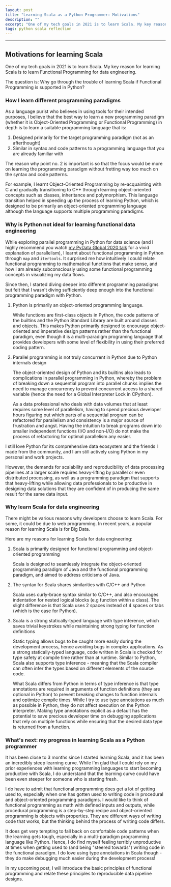```yaml
---
layout: post
title: "Learning Scala as a Python Programmer: Motivations"
description: ""
excerpt: "One of my tech goals in 2021 is to learn Scala. My key reason for learning Scala is to learn Functional Programming for data engineering. The question is: Why go through the trouble of learning Scala if Functional Programming is supported in Python?"
tags: python scala reflection
---
```

---

## Motivations for learning Scala

One of my tech goals in 2021 is to learn Scala. My key reason for learning Scala is to learn Functional Programming for data engineering.

The question is: Why go through the trouble of learning Scala if Functional Programming is supported in Python?

### How I learn different programming paradigms

As a language purist who believes in using tools for their intended purposes, I believe that the best way to learn a new programming paradigm (whether it is Object-Oriented Programming or Functional Programming) in depth is to learn a suitable programming language that is:

1. Designed primarily for the target programming paradigm (not as an afterthought)
2. Similar in syntax and code patterns to a programming language that you are already familiar with

The reason why point no. 2 is important is so that the focus would be more on learning the programming paradigm without fretting way too much on the syntax and code patterns.

For example, I learnt Object-Oriented Programming by re-acquainting with C and gradually transitioning to C++ through learning object-oriented concepts such as classes, inheritance and polymorphism. This language transition helped in speeding up the process of learning Python, which is designed to be primarily an object-oriented programming language although the language supports multiple programming paradigms.

### Why is Python not ideal for learning functional data engineering

While exploring parallel programming in Python for data science (and I highly recommend you watch [my PyData Global 2020 talk](https://youtu.be/E9sv2B3Bb20) for a vivid explanation of parallelism), I learnt about functional programming in Python through `map` and `itertools`. It surprised me how intuitively I could relate functional programming to mathematical functions that make sense, and how I am already subconsciously using some functional programming concepts in visualizing my data flows.

Since then, I started diving deeper into different programming paradigms but felt that I wasn't diving sufficiently deep enough into the functional programming paradigm with Python.

1. Python is primarily an object-oriented programming language.

    While functions are first-class objects in Python, the code patterns of the builtins and the Python Standard Library are built around classes and objects. This makes Python primarily designed to encourage object-oriented and imperative design patterns rather than the functional paradigm, even though it is a multi-paradigm programing language that provides developers with some level of flexibility in using their preferred coding pattern.

2. Parallel programming is not truly concurrent in Python due to Python internals design

    The object-oriented design of Python and its builtins also leads to complications in parallel programming in Python, whereby the problem of breaking down a sequential program into parallel chunks implies the need to manage concurrency to prevent concurrent access to a shared variable (hence the need for a Global Interpreter Lock in CPython).

    As a data professional who deals with data volumes that at least requires some level of parallelism, having to spend precious developer hours figuring out which parts of a sequential program can be refactored for parallelism and consistency is a major source of frustration and angst. Having the intuition to break programs down into smaller independent functions (I/O and non-I/O) do not make the process of refactoring for optimal parallelism any easier.

I still love Python for its comprehensive data ecosystem and the friends I made from the community, and I am still actively using Python in my personal and work projects.

However, the demands for scalability and reproducibility of data processing pipelines at a larger scale requires heavy-lifting by parallel or even distributed processing, as well as a programming paradigm that supports that heavy-lifting while allowing data professionals to be productive in designing data solutions that they are confident of in producing the same result for the same data input.

### Why learn Scala for data engineering

There might be various reasons why developers choose to learn Scala. For some, it could be due to web programming. In recent years, a popular reason for learning Scala is for Big Data.

Here are my reasons for learning Scala for data engineering:

1. Scala is primarily designed for functional programming and object-oriented programming

    Scala is designed to seamlessly integrate the object-oriented programming paradigm of Java and the functional programming paradigm, and aimed to address criticisms of Java.

2. The syntax for Scala shares similarities with C/C++ and Python

    Scala uses curly-brace syntax similar to C/C++, and also encourages indentation for nested logical blocks (e.g function within a class). The slight difference is that Scala uses 2 spaces instead of 4 spaces or tabs (which is the case for Python).

3. Scala is a strong statically-typed language with type inference, which saves trivial keystrokes while maintaining strong typing for function definitions

    Static typing allows bugs to be caught more easily during the development process, hence avoiding bugs in complex applications. As a strong statically-typed language, code written in Scala is checked for type safety at compile time rather than at runtime. Similar to Python, Scala also supports type inference - meaning that the Scala compiler can often infer the types based on different elements of the source code.
    
    What Scala differs from Python in terms of type inference is that type annotations are required in arguments of function definitions (they are optional in Python) to prevent breaking changes to function internals and optimize compile times. While I try to use type annotations as much as possible in Python, they do not affect execution on the Python interpreter. Making type annotations explicit as a default has the potential to save precious developer time on debugging applications that rely on multiple functions while ensuring that the desired data type is returned from a function.

### What's next: my progress in learning Scala as a Python programmer

It has been close to 3 months since I started learning Scala, and it has been an incredibly steep learning curve. While I'm glad that I could rely on my prior experiences with learning programming languages to start becoming productive with Scala, I do understand that the learning curve could have been even steeper for someone who is starting fresh.

I do have to admit that functional programming does get a lot of getting used to, especially when one has gotten used to writing code in procedural and object-oriented programming paradigms. I would like to think of functional programming as math with defined inputs and outputs, while procedural programming is a step-by-step recipe and object-oriented programming is objects with properties. They are different ways of writing code that works, but the thinking behind the process of writing code differs.

It does get very tempting to fall back on comfortable code patterns when the learning gets tough, especially in a multi-paradigm programming language like Python. Hence, I do find myself feeling terribly unproductive at times when getting used to (and being "steered towards") writing code in the functional paradigm. I do love using type annotations in Scala though - they do make debugging much easier during the development process!

In my upcoming post, I will introduce the basic principles of functional programming and relate these principles to reproducible data pipeline designs.
